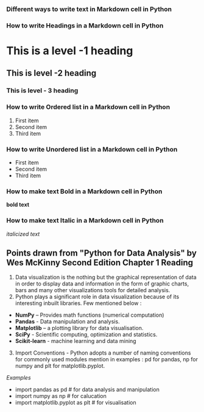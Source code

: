 ### Different ways to write text in Markdown cell in Python
### How to write Headings in a Markdown cell in Python
# This is a level -1 heading
## This is level -2 heading
### This is level - 3 heading

### How to write Ordered list in a Markdown cell in Python
1. First item
2. Second item
3. Third item

### How to write Unordered list in a Markdown cell in Python 
- First item
- Second item
- Third item

### How to make text Bold in a Markdown cell in Python
**bold text**

### How to make text Italic in a Markdown cell in Python
*italicized text*


## Points drawn from "Python for Data Analysis" by Wes McKinny Second Edition Chapter 1 Reading
1. Data visualization is the nothing but the graphical representation of data in order to display data and information in the form of graphic charts, bars and many other visualizations tools for detailed analysis.
2. Python plays a significant role in data visualization because of its interesting inbuilt libraries. Few mentioned below :
  - **NumPy** – Provides math functions (numerical computation)
  - **Pandas** - Data manipulation and analysis.
  - **Matplotlib** – a plotting library for data visualisation.
  - **SciPy** -  Scientific computing, optimization and statistics.
  - **Scikit-learn** - machine learning and data mining
3. Import Conventions - Python adopts a number of naming conventions for commonly used modules mention in examples : pd for pandas, np for numpy and plt for matplotlib.pyplot.

  *Examples*
 - import pandas as pd # for data analysis and manipulation
 - import numpy as np  # for calucation 
 - import matplotlib.pyplot as plt # for visualisation
